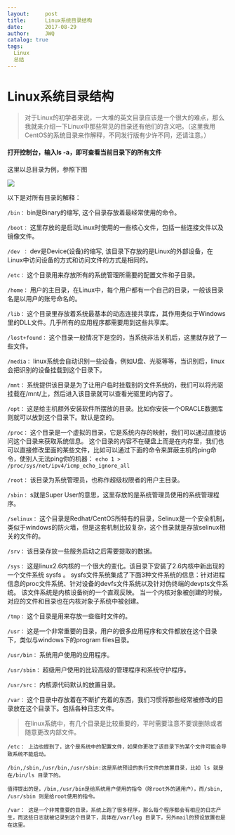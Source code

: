 ```yaml
---
layout:     post
title:      Linux系统目录结构
date:       2017-08-29
author:     JWQ
catalog: true
tags:
  Linux
  总结
---
```


# Linux系统目录结构
> 对于Linux的初学者来说，一大堆的英文目录应该是一个很大的难点，那么我就来介绍一下Linux中那些常见的目录还有他们的含义吧。（这里我用CentOS的系统目录来作解释，不同发行版有少许不同，还请注意。）

#### **打开控制台，输入ls -a，即可查看当前目录下的所有文件**

这里以总目录为例，参照下图

![](http://images.cnitblog.com/blog2015/492619/201505/052049040017593.png)

以下是对所有目录的解释：

`/bin：`
bin是Binary的缩写, 这个目录存放着最经常使用的命令。

`/boot：`
这里存放的是启动Linux时使用的一些核心文件，包括一些连接文件以及镜像文件。

`/dev ：`
dev是Device(设备)的缩写, 该目录下存放的是Linux的外部设备，在Linux中访问设备的方式和访问文件的方式是相同的。

`/etc：`
这个目录用来存放所有的系统管理所需要的配置文件和子目录。

`/home：`
用户的主目录，在Linux中，每个用户都有一个自己的目录，一般该目录名是以用户的账号命名的。

`/lib：`
这个目录里存放着系统最基本的动态连接共享库，其作用类似于Windows里的DLL文件。几乎所有的应用程序都需要用到这些共享库。

`/lost+found：`
这个目录一般情况下是空的，当系统非法关机后，这里就存放了一些文件。

`/media：`
linux系统会自动识别一些设备，例如U盘、光驱等等，当识别后，linux会把识别的设备挂载到这个目录下。

`/mnt：`
系统提供该目录是为了让用户临时挂载别的文件系统的，我们可以将光驱挂载在/mnt/上，然后进入该目录就可以查看光驱里的内容了。

`/opt：`
 这是给主机额外安装软件所摆放的目录。比如你安装一个ORACLE数据库则就可以放到这个目录下。默认是空的。

`/proc：`
这个目录是一个虚拟的目录，它是系统内存的映射，我们可以通过直接访问这个目录来获取系统信息。
这个目录的内容不在硬盘上而是在内存里，我们也可以直接修改里面的某些文件，比如可以通过下面的命令来屏蔽主机的ping命令，使别人无法ping你的机器：
```echo 1 > /proc/sys/net/ipv4/icmp_echo_ignore_all```

`/root：`
该目录为系统管理员，也称作超级权限者的用户主目录。

`/sbin：`
s就是Super User的意思，这里存放的是系统管理员使用的系统管理程序。

`/selinux：`
 这个目录是Redhat/CentOS所特有的目录，Selinux是一个安全机制，类似于windows的防火墙，但是这套机制比较复杂，这个目录就是存放selinux相关的文件的。

`/srv：`
 该目录存放一些服务启动之后需要提取的数据。

`/sys：`
 这是linux2.6内核的一个很大的变化。该目录下安装了2.6内核中新出现的一个文件系统 sysfs 。
sysfs文件系统集成了下面3种文件系统的信息：针对进程信息的proc文件系统、针对设备的devfs文件系统以及针对伪终端的devpts文件系统。
该文件系统是内核设备树的一个直观反映。
当一个内核对象被创建的时候，对应的文件和目录也在内核对象子系统中被创建。

`/tmp：`
这个目录是用来存放一些临时文件的。

`/usr：`
 这是一个非常重要的目录，用户的很多应用程序和文件都放在这个目录下，类似与windows下的program files目录。

`/usr/bin：`
系统用户使用的应用程序。

`/usr/sbin：`
超级用户使用的比较高级的管理程序和系统守护程序。

`/usr/src：`
内核源代码默认的放置目录。

`/var：`
这个目录中存放着在不断扩充着的东西，我们习惯将那些经常被修改的目录放在这个目录下。包括各种日志文件。
>在linux系统中，有几个目录是比较重要的，平时需要注意不要误删除或者随意更改内部文件。

    /etc： 上边也提到了，这个是系统中的配置文件，如果你更改了该目录下的某个文件可能会导致系统不能启动。

    /bin,/sbin,/usr/bin,/usr/sbin:这是系统预设的执行文件的放置目录，比如 ls 就是在/bin/ls 目录下的。

    值得提出的是，/bin,/usr/bin是给系统用户使用的指令（除root外的通用户），而/sbin, /usr/sbin 则是给root使用的指令。

    /var： 这是一个非常重要的目录，系统上跑了很多程序，那么每个程序都会有相应的日志产生，而这些日志就被记录到这个目录下，具体在/var/log 目录下，另外mail的预设放置也是在这里。


